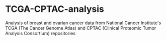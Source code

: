 # TCGA-CPTAC-analysis
Analysis of breast and ovarian cancer data from National Cancer Institute's TCGA (The Cancer Genome Atlas) and CPTAC (Clinical Proteomic Tumor Analysis Consortium) repositories
